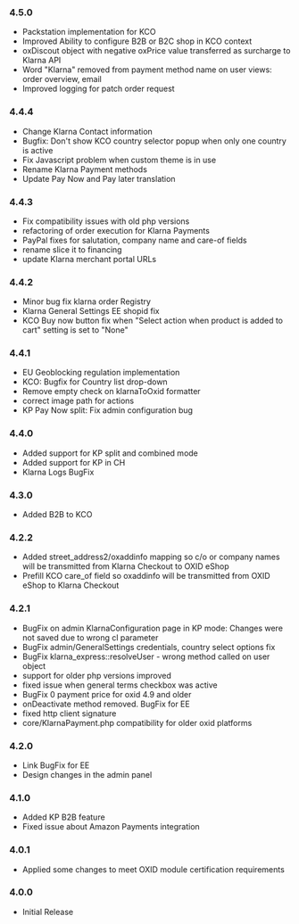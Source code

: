 ### 4.5.0
* Packstation implementation for KCO
* Improved Ability to configure B2B or B2C shop in KCO context
* oxDiscout object with negative oxPrice value transferred as surcharge to Klarna API
* Word "Klarna" removed from payment method name on user views: order overview, email
* Improved logging for patch order request

### 4.4.4
* Change Klarna Contact information
* Bugfix: Don't show KCO country selector popup when only one country is active
* Fix Javascript problem when custom theme is in use
* Rename Klarna Payment methods
* Update Pay Now and Pay later translation

### 4.4.3
* Fix compatibility issues with old php versions
* refactoring of order execution for Klarna Payments
* PayPal fixes for salutation, company name and care-of fields
* rename slice it to financing
* update Klarna merchant portal URLs

### 4.4.2
* Minor bug fix klarna order Registry
* Klarna General Settings EE shopid fix
* KCO Buy now button fix when "Select action when product is added to cart" setting is set to "None"

### 4.4.1
* EU Geoblocking regulation implementation
* KCO: Bugfix for Country list drop-down
* Remove empty check on klarnaToOxid formatter
* correct image path for actions
* KP Pay Now split: Fix admin configuration bug

### 4.4.0
* Added support for KP split and combined mode
* Added support for KP in CH
* Klarna Logs BugFix

### 4.3.0
* Added B2B to KCO

### 4.2.2
* Added street_address2/oxaddinfo mapping so c/o or company names will be transmitted from Klarna Checkout to OXID eShop
* Prefill KCO care_of field so oxaddinfo will be transmitted from OXID eShop to Klarna Checkout

### 4.2.1
* BugFix on admin KlarnaConfiguration page in KP mode: Changes were not saved due to wrong cl parameter
* BugFix admin/GeneralSettings credentials, country select options fix
* BugFix klarna_express::resolveUser - wrong method called on user object
* support for older php versions improved
* fixed issue when general terms checkbox was active
* BugFix 0 payment price for oxid 4.9 and older
* onDeactivate method removed. BugFix for EE
* fixed http client signature
* core/KlarnaPayment.php compatibility for older oxid platforms

### 4.2.0
* Link BugFix for EE
* Design changes in the admin panel

### 4.1.0
* Added KP B2B feature
* Fixed issue about Amazon Payments integration

### 4.0.1
* Applied some changes to meet OXID module certification requirements

### 4.0.0
* Initial Release
